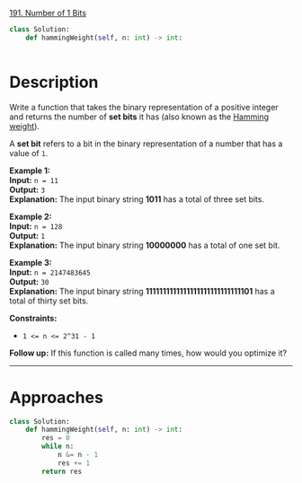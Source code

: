 [191. Number of 1 Bits](https://leetcode.com/problems/number-of-1-bits/)

```python
class Solution:
    def hammingWeight(self, n: int) -> int:
        
```

# Description

Write a function that takes the binary representation of a positive integer and returns the number of **set bits** it has (also known as the [Hamming weight](http://en.wikipedia.org/wiki/Hamming_weight)).

A **set bit** refers to a bit in the binary representation of a number that has a value of `1`.

**Example 1:**  
**Input:** `n = 11`  
**Output:** `3`  
**Explanation:** The input binary string **1011** has a total of three set bits.  

**Example 2:**  
**Input:** `n = 128`  
**Output:** `1`  
**Explanation:** The input binary string **10000000** has a total of one set bit.  

**Example 3:**  
**Input:** `n = 2147483645`  
**Output:** `30`  
**Explanation:** The input binary string **1111111111111111111111111111101** has a total of thirty set bits.  

**Constraints:**
- `1 <= n <= 2^31 - 1`

**Follow up:** If this function is called many times, how would you optimize it?

---


# Approaches

```python
class Solution:
    def hammingWeight(self, n: int) -> int:
        res = 0
        while n:
            n &= n - 1
            res += 1
        return res

```